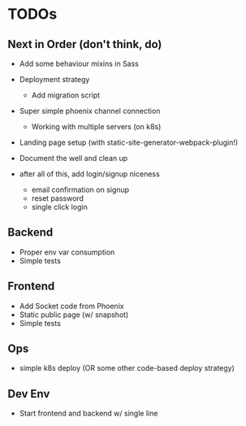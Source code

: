 # TODOs

## Next in Order (don't think, do)

- Add some behaviour mixins in Sass
- Deployment strategy
  - Add migration script
- Super simple phoenix channel connection
  - Working with multiple servers (on k8s)
- Landing page setup (with static-site-generator-webpack-plugin!)

- Document the well and clean up
- after all of this, add login/signup
  niceness
  - email confirmation on signup
  - reset password
  - single click login

## Backend

- Proper env var consumption
- Simple tests

## Frontend

- Add Socket code from Phoenix
- Static public page (w/ snapshot)
- Simple tests

## Ops

- simple k8s deploy (OR some other code-based deploy strategy)

## Dev Env

- Start frontend and backend w/ single line
